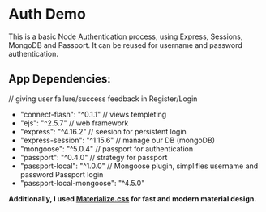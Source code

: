 # Auth Demo

This is a basic Node Authentication process, using Express, Sessions, MongoDB and Passport.
It can be reused for username and password authentication.

## App Dependencies:

// giving user failure/success feedback in Register/Login
* "connect-flash": "^0.1.1"
 // views templeting
* "ejs": "^2.5.7"
// web framework
* "express": "^4.16.2"
// seesion for persistent login
* "express-session": "^1.15.6"
// manage our DB (mongoDB)
* "mongoose": "^5.0.4"
// passport for authentication
* "passport": "^0.4.0"
// strategy for passport
* "passport-local": "^1.0.0"
// Mongoose plugin, simplifies username and password Passport login
* "passport-local-mongoose": "^4.5.0" 

**Additionally, I used [Materialize.css](http://materializecss.com) for fast and modern material design.**
